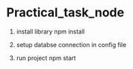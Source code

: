 # Practical_task_node

1. install library
    npm install

2. setup databse connection in config file

3. run project
    npm start